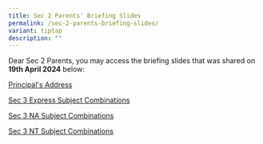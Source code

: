 ```yaml
---
title: Sec 2 Parents' Briefing Slides
permalink: /sec-2-parents-briefing-slides/
variant: tiptap
description: ""
---
```

<p>Dear Sec 2 Parents, you may access the briefing slides that was shared
on <strong>19th April 2024</strong> below:</p>
<p></p>
<p><a href="/files/Unity_Secondary_School_Principal_s_Address_v1.pdf" rel="noopener noreferrer nofollow" target="_blank">Principal's Address</a>
</p>
<p><a href="/files/Unity_Secondary_School__Secondary_Three__Express__Subject_Combinations_in_2025.pdf" rel="noopener noreferrer nofollow" target="_blank">Sec 3 Express Subject Combinations</a>
</p>
<p><a href="/files/Unity_Secondary_School__Secondary_Three__NA__Subject_Combinations_in_2025.pdf" rel="noopener noreferrer nofollow" target="_blank">Sec 3 NA Subject Combinations</a>
</p>
<p><a href="/files/Unity_Secondary_School__Secondary_Three__NT__Subject_Combinations_in_2025.pdf" rel="noopener noreferrer nofollow" target="_blank">Sec 3 NT Subject Combinations</a>
</p>
<p></p>